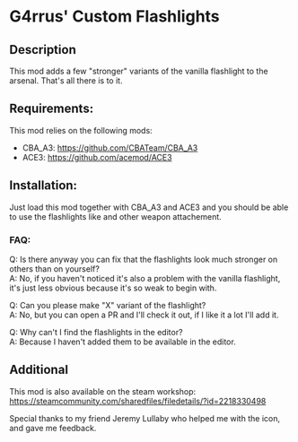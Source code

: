 # G4rrus' Custom Flashlights
## Description
This mod adds a few "stronger" variants of the vanilla flashlight to the arsenal. That's all there is to it.

## Requirements:
This mod relies on the following mods:
* CBA_A3: https://github.com/CBATeam/CBA_A3
* ACE3: https://github.com/acemod/ACE3

## Installation:
Just load this mod together with CBA_A3 and ACE3 and you should be able to use the flashlights like and other weapon attachement.

### FAQ:
Q: Is there anyway you can fix that the flashlights look much stronger on others than on yourself?\
A: No, if you haven't noticed it's also a problem with the vanilla flashlight, it's just less obvious because it's so weak to begin with.

Q: Can you please make "X" variant of the flashlight?\
A: No, but you can open a PR and I'll check it out, if I like it a lot I'll add it.

Q: Why can't I find the flashlights in the editor?\
A: Because I haven't added them to be available in the editor.

## Additional
This mod is also available on the steam workshop:\
https://steamcommunity.com/sharedfiles/filedetails/?id=2218330498

Special thanks to my friend Jeremy Lullaby who helped me with the icon, and gave me feedback.

